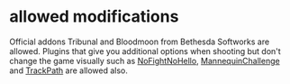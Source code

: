 # allowed modifications

Official addons Tribunal and Bloodmoon from Bethesda Softworks are allowed. Plugins that give you additional options
when shooting but don't change the game visually such as [NoFightNoHello](./nofightnohello.md),
[MannequinChallenge](./mannequinchallenge.md) and [TrackPath](./trackpath.md) are allowed also.
